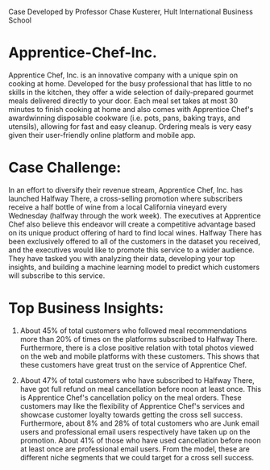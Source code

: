 Case Developed by Professor Chase Kusterer, Hult International Business School

# Apprentice-Chef-Inc.

Apprentice Chef, Inc. is an innovative company with a unique spin on cooking at home. Developed for the busy professional that has little to no skills in the kitchen, they offer a wide selection of daily-prepared gourmet meals delivered directly to your door. Each meal set takes at most 30 minutes to finish cooking at home and also comes with Apprentice Chef's awardwinning disposable cookware (i.e. pots, pans, baking trays, and utensils), allowing for fast and easy cleanup. Ordering meals is very easy given their user-friendly online platform and mobile app.

# Case Challenge: 
In an effort to diversify their revenue stream, Apprentice Chef, Inc. has launched Halfway There, a cross-selling promotion where subscribers receive a half bottle of wine from a local California vineyard every Wednesday (halfway through the work week). The executives at Apprentice Chef also believe this endeavor will create a competitive advantage based on its unique product offering of hard to find local wines. Halfway There has been exclusively offered to all of the customers in the dataset you received, and the executives would like to promote this service to a wider audience. They have tasked you with analyzing their data, developing your top insights, and building a machine learning model to predict which customers will subscribe to this service.

# Top Business Insights:

1. About 45% of total customers who followed meal recommendations more than 20% of times on the platforms subscribed to Halfway There. Furthermore, there is a close positive relation with total photos viewed on the web and mobile platforms with these customers. This shows that these customers have great trust on the service of Apprentice Chef.

2. About 47% of total customers who have subscribed to Halfway There, have got full refund on meal cancellation before noon at least once. This is Apprentice Chef's cancellation policy on the meal orders. These customers may like the flexibility of Apprentice Chef's services and showcase customer loyalty towards getting the cross sell success. Furthermore, about 8% and 28% of total customers who are Junk email users and professional email users respectively have taken up on the promotion. About 41% of those who have used cancellation before noon at least once are professional email users. From the model, these are different niche segments that we could target for a cross sell success.    


